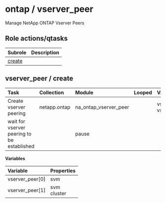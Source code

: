 # ontap / vserver_peer 
Manage NetApp ONTAP Vserver Peers  
  






## Role actions/qtasks

| Subrole | Description |
| :------ | :---------- |
| [create](#vserver_peer--create) |  |



## vserver_peer / create

| Task | Collection | Module | Looped | Variables |
| :--- | :--------- | :----- | :----- | :-------- |
| Create vserver peering  | netapp.ontap | na_ontap_vserver_peer |  | vserver_peer[0], vserver_peer[1] |
| wait for vserver peering to be established |  | pause |  |  |


**Variables**

| Variable | Properties |
| :------- | :--------- |
| vserver_peer[0] | svm |
| vserver_peer[1] | svm<br>cluster |




